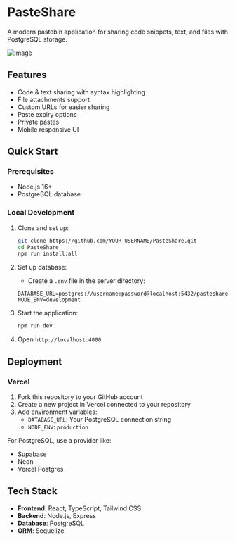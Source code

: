 # PasteShare

A modern pastebin application for sharing code snippets, text, and files with PostgreSQL storage.

![image](https://github.com/user-attachments/assets/38b6f65a-e58d-4b9e-b79d-a5c505cc6b0b)

## Features

- Code & text sharing with syntax highlighting
- File attachments support
- Custom URLs for easier sharing
- Paste expiry options
- Private pastes
- Mobile responsive UI

## Quick Start

### Prerequisites

- Node.js 16+
- PostgreSQL database

### Local Development

1. Clone and set up:
   ```bash
   git clone https://github.com/YOUR_USERNAME/PasteShare.git
   cd PasteShare
   npm run install:all
   ```

2. Set up database:
   - Create a `.env` file in the server directory:
   ```
   DATABASE_URL=postgres://username:password@localhost:5432/pasteshare
   NODE_ENV=development
   ```

3. Start the application:
   ```bash
   npm run dev
   ```

4. Open `http://localhost:4000`

## Deployment

### Vercel

1. Fork this repository to your GitHub account
2. Create a new project in Vercel connected to your repository
3. Add environment variables:
   - `DATABASE_URL`: Your PostgreSQL connection string
   - `NODE_ENV`: `production`

For PostgreSQL, use a provider like:
- Supabase
- Neon
- Vercel Postgres

## Tech Stack

- **Frontend**: React, TypeScript, Tailwind CSS
- **Backend**: Node.js, Express
- **Database**: PostgreSQL
- **ORM**: Sequelize
